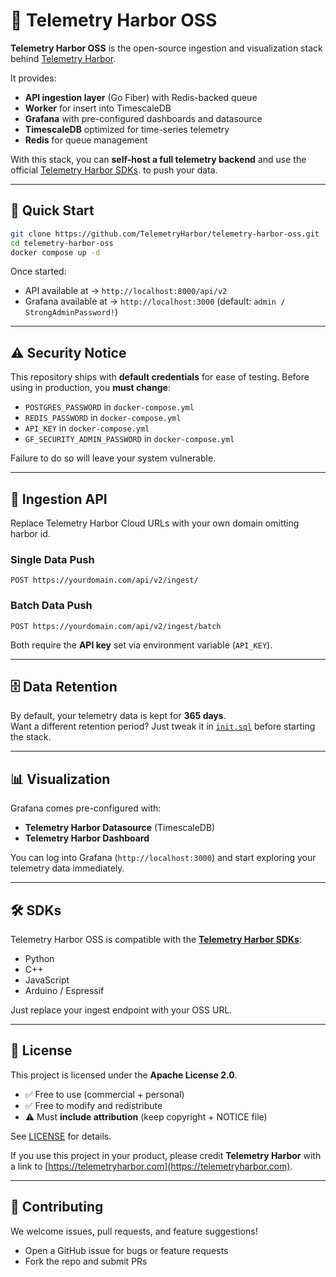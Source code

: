 # 📘 Telemetry Harbor OSS

**Telemetry Harbor OSS** is the open-source ingestion and visualization stack behind [Telemetry Harbor](https://telemetryharbor.com).

It provides:

* **API ingestion layer** (Go Fiber) with Redis-backed queue
* **Worker** for insert into TimescaleDB
* **Grafana** with pre-configured dashboards and datasource
* **TimescaleDB** optimized for time-series telemetry
* **Redis** for queue management

With this stack, you can **self-host a full telemetry backend** and use the official [Telemetry Harbor SDKs](https://docs.telemetryharbor.com/docs/category/sdks). to push your data.

---

## 🚀 Quick Start

```bash
git clone https://github.com/TelemetryHarbor/telemetry-harbor-oss.git
cd telemetry-harbor-oss
docker compose up -d
```

Once started:

* API available at → `http://localhost:8000/api/v2`
* Grafana available at → `http://localhost:3000` (default: `admin / StrongAdminPassword!`)

---

## ⚠️ Security Notice

This repository ships with **default credentials** for ease of testing.
Before using in production, you **must change**:

* `POSTGRES_PASSWORD` in `docker-compose.yml`
* `REDIS_PASSWORD` in `docker-compose.yml`
* `API_KEY` in `docker-compose.yml`
* `GF_SECURITY_ADMIN_PASSWORD` in `docker-compose.yml`

Failure to do so will leave your system vulnerable.

---

## 📡 Ingestion API

Replace Telemetry Harbor Cloud URLs with your own domain omitting harbor id.

### Single Data Push

```http
POST https://yourdomain.com/api/v2/ingest/
```

### Batch Data Push

```http
POST https://yourdomain.com/api/v2/ingest/batch
```

Both require the **API key** set via environment variable (`API_KEY`).

---


## 🗄️ Data Retention

By default, your telemetry data is kept for **365 days**.  
Want a different retention period? Just tweak it in [`init.sql`](https://github.com/TelemetryHarbor/telemetry-harbor-oss/blob/main/init.sql) before starting the stack.

---

## 📊 Visualization

Grafana comes pre-configured with:

* **Telemetry Harbor Datasource** (TimescaleDB)
* **Telemetry Harbor Dashboard**

You can log into Grafana (`http://localhost:3000`) and start exploring your telemetry data immediately.

---

## 🛠️ SDKs

Telemetry Harbor OSS is compatible with the **[Telemetry Harbor SDKs](https://docs.telemetryharbor.com/docs/category/sdks)**:

* Python
* C++
* JavaScript
* Arduino / Espressif

Just replace your ingest endpoint with your OSS URL.

---

## 📜 License

This project is licensed under the **Apache License 2.0**.

* ✅ Free to use (commercial + personal)
* ✅ Free to modify and redistribute
* ⚠️ Must **include attribution** (keep copyright + NOTICE file)

See [LICENSE](./LICENSE) for details.

If you use this project in your product, please credit **Telemetry Harbor** with a link to [https://telemetryharbor.com](https://telemetryharbor.com).

---

## 🤝 Contributing

We welcome issues, pull requests, and feature suggestions!

* Open a GitHub issue for bugs or feature requests
* Fork the repo and submit PRs

